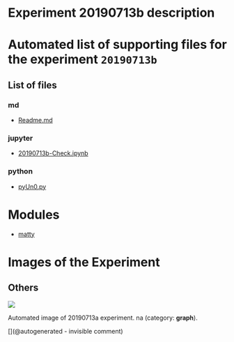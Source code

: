 # Experiment 20190713b description





# Automated list of supporting files for the __experiment `20190713b`__

## List of files

### md

* [Readme.md](/matty/20190713/Readme.md)


### jupyter

* [20190713b-Check.ipynb](/matty/20190713/20190713b/20190713b-Check.ipynb)


### python

* [pyUn0.py](/matty/20190713/20190713b/pyUn0.py)





# Modules

* [matty](/matty/)




# Images of the Experiment

## Others

![](/matty/20190713/20190713b/images/20190713a-1.jpg)

Automated image of 20190713a experiment. na (category: __graph__).










[](@autogenerated - invisible comment)